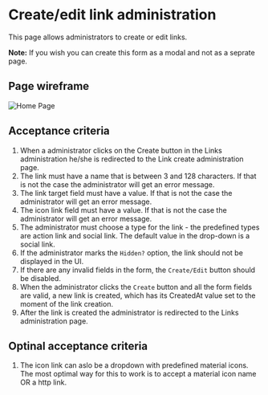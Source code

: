 # Create/edit link administration

This page allows administrators to create or edit links.

**Note:** If you wish you can create this form as a modal and not as a seprate page.

## Page wireframe

![Home Page](../assets/create-link.png)

## Acceptance criteria

1. When a administrator clicks on the Create button in the Links administration he/she is redirected to the Link create administration page.
1. The link must have a name that is between 3 and 128 characters. If that is not the case the administrator will get an error message.
1. The link target field must have a value. If that is not the case the administrator will get an error message.
1. The icon link field must have a value. If that is not the case the administrator will get an error message.
1. The administrator must choose a type for the link - the predefined types are action link and social link. The default value in the drop-down is a social link.
1. If the administrator marks the `Hidden?` option, the link should not be displayed in the UI.
1. If there are any invalid fields in the form, the `Create/Edit` button should be disabled.
1. When the administrator clicks the `Create` button and all the form fields are valid, a new link is created, which has its CreatedAt value set to the moment of the link creation.
1. After the link is created the administrator is redirected to the Links administration page.

## Optinal acceptance criteria

1. The icon link can aslo be a dropdown with predefined material icons. The most optimal way for this to work is to accept a material icon name OR a http link.
